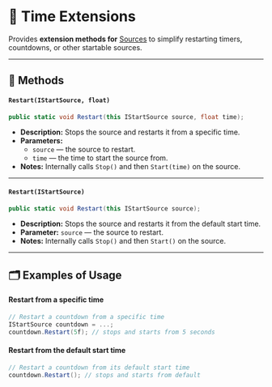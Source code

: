 # 🧩 Time Extensions

Provides **extension methods for** [Sources](Sources.md) to simplify restarting timers, countdowns, or other startable
sources.

---

## 🏹 Methods

#### `Restart(IStartSource, float)`

```csharp
public static void Restart(this IStartSource source, float time);
```

- **Description:** Stops the source and restarts it from a specific time.
- **Parameters:**
    - `source` — the source to restart.
    - `time` — the time to start the source from.
- **Notes:** Internally calls `Stop()` and then `Start(time)` on the source.

---

#### `Restart(IStartSource)`

```csharp
public static void Restart(this IStartSource source);
```

- **Description:** Stops the source and restarts it from the default start time.
- **Parameter:** `source` — the source to restart.
- **Notes:** Internally calls `Stop()` and then `Start()` on the source.


---

## 🗂 Examples of Usage

#### Restart from a specific time

```csharp
// Restart a countdown from a specific time
IStartSource countdown = ...;
countdown.Restart(5f); // stops and starts from 5 seconds
```

#### Restart from the default start time

```csharp
// Restart a countdown from its default start time
countdown.Restart(); // stops and starts from default
```